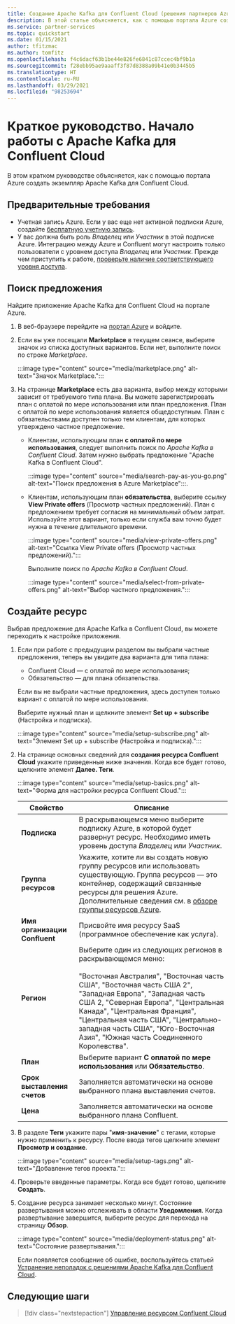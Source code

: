 ```yaml
---
title: Создание Apache Kafka для Confluent Cloud (решения партнеров Azure)
description: В этой статье объясняется, как с помощью портала Azure создать экземпляр Apache Kafka для Confluent Cloud.
ms.service: partner-services
ms.topic: quickstart
ms.date: 01/15/2021
author: tfitzmac
ms.author: tomfitz
ms.openlocfilehash: f4c6dacf63b1be44e826fe6841c87ccec4bf9b1a
ms.sourcegitcommit: f28ebb95ae9aaaff3f87d8388a09b41e0b3445b5
ms.translationtype: HT
ms.contentlocale: ru-RU
ms.lasthandoff: 03/29/2021
ms.locfileid: "98253694"
---
```

# <a name="quickstart-get-started-with-apache-kafka-for-confluent-cloud"></a>Краткое руководство. Начало работы с Apache Kafka для Confluent Cloud

В этом кратком руководстве объясняется, как с помощью портала Azure создать экземпляр Apache Kafka для Confluent Cloud.

## <a name="prerequisites"></a>Предварительные требования

- Учетная запись Azure. Если у вас еще нет активной подписки Azure, создайте [бесплатную учетную запись](https://azure.microsoft.com/free/).
- У вас должна быть роль _Владелец_ или _Участник_ в этой подписке Azure. Интеграцию между Azure и Confluent могут настроить только пользователи с уровнем доступа _Владелец_ или _Участник_. Прежде чем приступить к работе, [проверьте наличие соответствующего уровня доступа](../../role-based-access-control/check-access.md).

## <a name="find-offer"></a>Поиск предложения

Найдите приложение Apache Kafka для Confluent Cloud на портале Azure.

1. В веб-браузере перейдите на [портал Azure](https://portal.azure.com/) и войдите.

1. Если вы уже посещали **Marketplace** в текущем сеансе, выберите значок из списка доступных вариантов. Если нет, выполните поиск по строке _Marketplace_.

    :::image type="content" source="media/marketplace.png" alt-text="Значок Marketplace.":::

1. На странице **Marketplace** есть два варианта, выбор между которыми зависит от требуемого типа плана. Вы можете зарегистрировать план с оплатой по мере использования или план предложения. План с оплатой по мере использования является общедоступным. План с обязательствами доступен только тем клиентам, для которых утверждено частное предложение.

   - Клиентам, использующим план **с оплатой по мере использования**, следует выполнить поиск по _Apache Kafka в Confluent Cloud_. Затем нужно выбрать предложение "Apache Kafka в Confluent Cloud".

     :::image type="content" source="media/search-pay-as-you-go.png" alt-text="Поиск предложения в Azure Marketplace":::.

   - Клиентам, использующим план **обязательства**, выберите ссылку **View Private offers** (Просмотр частных предложений). План с предложением требует согласия на минимальный объем затрат. Используйте этот вариант, только если служба вам точно будет нужна в течение длительного времени.

     :::image type="content" source="media/view-private-offers.png" alt-text="Ссылка View Private offers (Просмотр частных предложений).":::

     Выполните поиск по _Apache Kafka в Confluent Cloud_.

     :::image type="content" source="media/select-from-private-offers.png" alt-text="Выбор частного предложения.":::

## <a name="create-resource"></a>Создайте ресурс

Выбрав предложение для Apache Kafka в Confluent Cloud, вы можете переходить к настройке приложения.

1. Если при работе с предыдущим разделом вы выбрали частные предложения, теперь вы увидите два варианта для типа плана:

    - Confluent Cloud — с оплатой по мере использования;
    - Обязательство — для плана обязательства.

   Если вы не выбрали частные предложения, здесь доступен только вариант с оплатой по мере использования.

   Выберите нужный план и щелкните элемент **Set up + subscribe** (Настройка и подписка).

    :::image type="content" source="media/setup-subscribe.png" alt-text="Элемент Set up + subscribe (Настройка и подписка).":::

1. На странице основных сведений для **создания ресурса Confluent Cloud** укажите приведенные ниже значения. Когда все будет готово, щелкните элемент **Далее. Теги**.

    :::image type="content" source="media/setup-basics.png" alt-text="Форма для настройки ресурса Confluent Cloud.":::

    | Свойство | Описание |
    | ---- | ---- |
    | **Подписка** | В раскрывающемся меню выберите подписку Azure, в которой будет развернут ресурс. Необходимо иметь уровень доступа _Владелец_ или _Участник_. |
    | **Группа ресурсов** | Укажите, хотите ли вы создать новую группу ресурсов или использовать существующую. Группа ресурсов — это контейнер, содержащий связанные ресурсы для решения Azure. Дополнительные сведения см. в [обзоре группы ресурсов Azure](../../azure-resource-manager/management/overview.md). |
    | **Имя организации Confluent** | Присвойте имя ресурсу SaaS (программное обеспечение как услуга). |
    | **Регион** | Выберите один из следующих регионов в раскрывающемся меню: <br/><br/> "Восточная Австралия", "Восточная часть США", "Восточная часть США 2", "Западная Европа", "Западная часть США 2, "Северная Европа", "Центральная Канада", "Центральная Франция", "Центральная часть США", "Центрально-западная часть США", "Юго-Восточная Азия", "Южная часть Соединенного Королевства". |
    | **План** | Выберите вариант **С оплатой по мере использования** или **Обязательство**. |
    | **Срок выставления счетов** | Заполняется автоматически на основе выбранного плана выставления счетов. |
    | **Цена** | Заполняется автоматически на основе выбранного плана Confluent. |

1. В разделе **Теги** укажите пары "**имя**-**значение**" с тегами, которые нужно применить к ресурсу. После ввода тегов щелкните элемент **Просмотр и создание**.

    :::image type="content" source="media/setup-tags.png" alt-text="Добавление тегов проекта.":::

1. Проверьте введенные параметры. Когда все будет готово, щелкните **Создать**.

1. Создание ресурса занимает несколько минут. Состояние развертывания можно отслеживать в области **Уведомления**. Когда развертывание завершится, выберите ресурс для перехода на страницу **Обзор**.

    :::image type="content" source="media/deployment-status.png" alt-text="Состояние развертывания.":::

   Если появляется сообщение об ошибке, воспользуйтесь статьей [Устранение неполадок с решениями Apache Kafka для Confluent Cloud](troubleshoot.md).

## <a name="next-steps"></a>Следующие шаги

> [!div class="nextstepaction"]
> [Управление ресурсом Confluent Cloud](manage.md)

